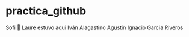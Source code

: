 # practica_github


Sofi :watermelon: 
Laure estuvo aqui
Iván Alagastino
Agustin Ignacio Garcia Riveros


